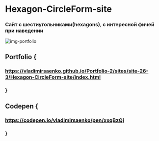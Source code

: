 # Hexagon-CircleForm-site
 
### Сайт с шестиугольниками(hexagons), с интересной фичей при наведении

![img-portfolio](https://user-images.githubusercontent.com/56477695/121498556-34797180-c9e5-11eb-94e5-31dc1c61ecee.jpg)

## Portfolio {

### https://vladimirsaenko.github.io/Portfolio-2/sites/site-26-3/Hexagon-CircleForm-site/index.html

### }

## Codepen {

### https://codepen.io/vladimirsaenko/pen/xxqBzQj

### }
